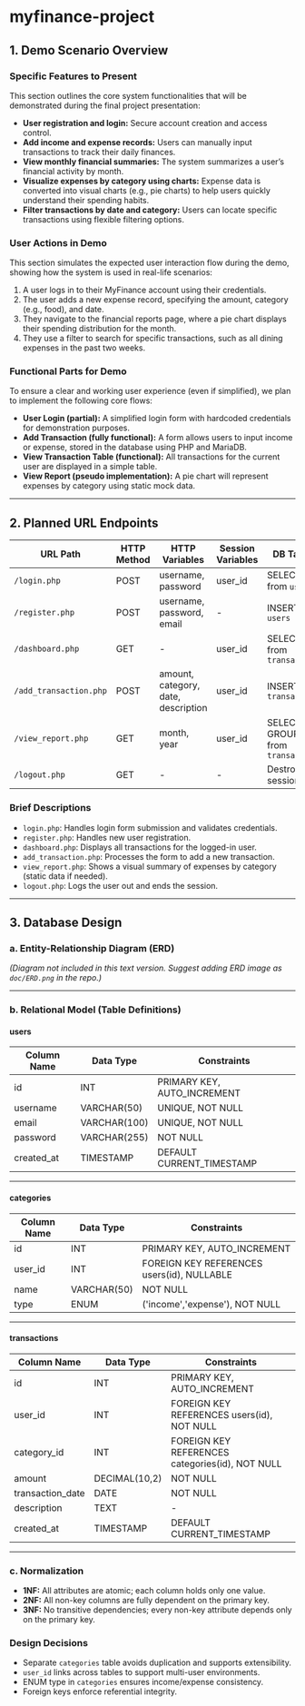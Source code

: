 # myfinance-project

## 1. Demo Scenario Overview

### Specific Features to Present

This section outlines the core system functionalities that will be demonstrated during the final project presentation:

- **User registration and login:** Secure account creation and access control.
- **Add income and expense records:** Users can manually input transactions to track their daily finances.
- **View monthly financial summaries:** The system summarizes a user’s financial activity by month.
- **Visualize expenses by category using charts:** Expense data is converted into visual charts (e.g., pie charts) to help users quickly understand their spending habits.
- **Filter transactions by date and category:** Users can locate specific transactions using flexible filtering options.

### User Actions in Demo

This section simulates the expected user interaction flow during the demo, showing how the system is used in real-life scenarios:

1. A user logs in to their MyFinance account using their credentials.
2. The user adds a new expense record, specifying the amount, category (e.g., food), and date.
3. They navigate to the financial reports page, where a pie chart displays their spending distribution for the month.
4. They use a filter to search for specific transactions, such as all dining expenses in the past two weeks.

### Functional Parts for Demo

To ensure a clear and working user experience (even if simplified), we plan to implement the following core flows:

- **User Login (partial):** A simplified login form with hardcoded credentials for demonstration purposes.
- **Add Transaction (fully functional):** A form allows users to input income or expense, stored in the database using PHP and MariaDB.
- **View Transaction Table (functional):** All transactions for the current user are displayed in a simple table.
- **View Report (pseudo implementation):** A pie chart will represent expenses by category using static mock data.

---

## 2. Planned URL Endpoints

| URL Path           | HTTP Method | HTTP Variables                          | Session Variables | DB Tables                     |
|--------------------|-------------|------------------------------------------|-------------------|-------------------------------|
| `/login.php`       | POST        | username, password                       | user_id           | SELECT user from `users`     |
| `/register.php`    | POST        | username, password, email                | -                 | INSERT into `users`          |
| `/dashboard.php`   | GET         | -                                        | user_id           | SELECT from `transactions`   |
| `/add_transaction.php` | POST   | amount, category, date, description      | user_id           | INSERT into `transactions`   |
| `/view_report.php` | GET         | month, year                              | user_id           | SELECT + GROUP BY from `transactions` |
| `/logout.php`      | GET         | -                                        | -                 | Destroy session              |

### Brief Descriptions

- `login.php`: Handles login form submission and validates credentials.
- `register.php`: Handles new user registration.
- `dashboard.php`: Displays all transactions for the logged-in user.
- `add_transaction.php`: Processes the form to add a new transaction.
- `view_report.php`: Shows a visual summary of expenses by category (static data if needed).
- `logout.php`: Logs the user out and ends the session.

---

## 3. Database Design

### a. Entity-Relationship Diagram (ERD)

*(Diagram not included in this text version. Suggest adding ERD image as `doc/ERD.png` in the repo.)*

---

### b. Relational Model (Table Definitions)

#### **users**

| Column Name | Data Type     | Constraints                        |
|-------------|---------------|------------------------------------|
| id          | INT           | PRIMARY KEY, AUTO_INCREMENT        |
| username    | VARCHAR(50)   | UNIQUE, NOT NULL                   |
| email       | VARCHAR(100)  | UNIQUE, NOT NULL                   |
| password    | VARCHAR(255)  | NOT NULL                           |
| created_at  | TIMESTAMP     | DEFAULT CURRENT_TIMESTAMP          |

---

#### **categories**

| Column Name | Data Type     | Constraints                                     |
|-------------|---------------|-------------------------------------------------|
| id          | INT           | PRIMARY KEY, AUTO_INCREMENT                     |
| user_id     | INT           | FOREIGN KEY REFERENCES users(id), NULLABLE      |
| name        | VARCHAR(50)   | NOT NULL                                        |
| type        | ENUM          | ('income','expense'), NOT NULL                  |

---

#### **transactions**

| Column Name      | Data Type     | Constraints                                  |
|------------------|---------------|----------------------------------------------|
| id               | INT           | PRIMARY KEY, AUTO_INCREMENT                  |
| user_id          | INT           | FOREIGN KEY REFERENCES users(id), NOT NULL   |
| category_id      | INT           | FOREIGN KEY REFERENCES categories(id), NOT NULL |
| amount           | DECIMAL(10,2) | NOT NULL                                     |
| transaction_date | DATE          | NOT NULL                                     |
| description      | TEXT          | -                                            |
| created_at       | TIMESTAMP     | DEFAULT CURRENT_TIMESTAMP                    |

---

### c. Normalization

- **1NF:** All attributes are atomic; each column holds only one value.
- **2NF:** All non-key columns are fully dependent on the primary key.
- **3NF:** No transitive dependencies; every non-key attribute depends only on the primary key.

### Design Decisions

- Separate `categories` table avoids duplication and supports extensibility.
- `user_id` links across tables to support multi-user environments.
- ENUM type in `categories` ensures income/expense consistency.
- Foreign keys enforce referential integrity.

